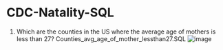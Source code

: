 # CDC-Natality-SQL

1. Which are the counties in the US where the average age of mothers is less than 27? 
Counties_avg_age_of_mother_lessthan27.SQL
![image](https://user-images.githubusercontent.com/100943963/156813565-7718dc1a-eb41-4a20-b42e-9620cd0ad75c.png)

